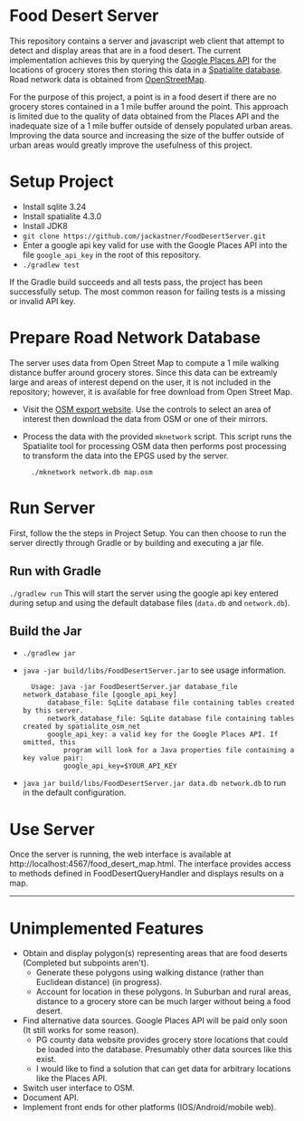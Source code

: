 # Food Desert Server
This repository contains a server and javascript web client that attempt to detect and display areas that are in a food
desert. The current implementation achieves this by querying the
[Google Places API](https://developers.google.com/places/web-service/intro) for the locations of grocery stores then
storing this data in a [Spatialite database](https://www.gaia-gis.it/fossil/libspatialite/index). Road network data is
obtained from [OpenStreetMap](https://www.openstreetmap.org/about).

For the purpose of this project, a point is in a food desert if there are no grocery stores contained in a 1 mile buffer
around the point. This approach is limited due to the quality of data obtained from the Places API and the inadequate
size of a 1 mile buffer outside of densely populated urban areas. Improving the data source and increasing the size of
the buffer outside of urban areas would greatly improve the usefulness of this project.

# Setup Project

* Install sqlite 3.24
* Install spatialite 4.3.0
* Install JDK8
* `git clone https://github.com/jackastner/FoodDesertServer.git`
* Enter a google api key valid for use with the Google Places API into the file `google_api_key` in the root of this
  repository.
* `./gradlew test`

If the Gradle build succeeds and all tests pass, the project has been successfully setup. The most common reason for
failing tests is a missing or invalid API key.

# Prepare Road Network Database
The server uses data from Open Street Map to compute a 1 mile walking distance buffer around grocery stores. Since this
data can be extreamly large and areas of interest depend on the user, it is not included in the repository; however, it
is available for free download from Open Street Map.

* Visit the [OSM export website](https://www.openstreetmap.org/export). Use the controls to select an area of interest
  then download the data from OSM or one of their mirrors.
* Process the data with the provided `mknetwork` script. This script runs the Spatialite tool for processing OSM data
  then performs post processing to transform the data into the EPGS used by the server.

        ./mknetwork network.db map.osm

# Run Server
First, follow the the steps in Project Setup. You can then choose to run the server directly through Gradle or by
building and executing a jar file.

## Run with Gradle
`./gradlew run`
This will start the server using the google api key entered during setup and using the default database files
(`data.db` and `network.db`).

## Build the Jar
* `./gradlew jar`
* `java -jar build/libs/FoodDesertServer.jar` to see usage information.

        Usage: java -jar FoodDesertServer.jar database_file network_database_file [google_api_key]
            database_file: SqLite database file containing tables created by this server.
            network_database_file: SqLite database file containing tables created by spatialite_osm_net
            google_api_key: a valid key for the Google Places API. If omitted, this
                program will look for a Java properties file containing a key value pair:
                google_api_key=$YOUR_API_KEY

* `java jar build/libs/FoodDesertServer.jar data.db network.db` to run in the default configuration.

# Use Server
Once the server is running, the web interface is available at http://localhost:4567/food_desert_map.html. The interface
provides access to methods defined in FoodDesertQueryHandler and displays results on a map.

---

# Unimplemented Features

* Obtain and display polygon(s) representing areas that are food deserts (Completed but subpoints aren't).
  * Generate these polygons using walking distance (rather than Euclidean distance) (in progress).
  * Account for location in these polygons. In Suburban and rural areas, distance to a grocery store can be much larger
    without being a food desert.
* Find alternative data sources. Google Places API will be paid only soon (It still works for some reason).
  * PG county data website provides grocery store locations that could be loaded into the database. Presumably other
    data sources like this exist.
  * I would like to find a solution that can get data for arbitrary locations like the Places API.
* Switch user interface to OSM.
* Document API.
* Implement front ends for other platforms (IOS/Android/mobile web).
